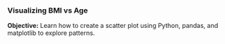 ### Visualizing BMI vs Age
**Objective:** Learn how to create a scatter plot using Python, pandas, and matplotlib to explore patterns.
